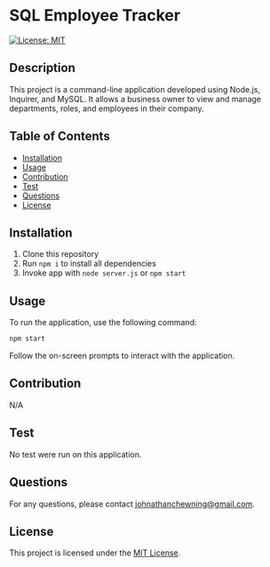 # SQL Employee Tracker

[![License: MIT](https://img.shields.io/badge/License-MIT-yellow.svg)](https://opensource.org/licenses/MIT)

## Description

This project is a command-line application developed using Node.js, Inquirer, and MySQL. It allows a business owner to view and manage departments, roles, and employees in their company.

## Table of Contents

- [Installation](#installation)
- [Usage](#usage)
- [Contribution](#contribution)
- [Test](#test)
- [Questions](#questions)
- [License](#license)

## Installation

1. Clone this repository
2. Run ```npm i``` to install all dependencies
3. Invoke app with ```node server.js``` or ```npm start```

## Usage

To run the application, use the following command:

```bash
npm start
```

Follow the on-screen prompts to interact with the application.

## Contribution

N/A

## Test

No test were run on this application.

## Questions

For any questions, please contact [johnathanchewning@gmail.com](mailto:johnathanchewning@gmail.com).

## License

This project is licensed under the [MIT License](https://opensource.org/licenses/MIT).

